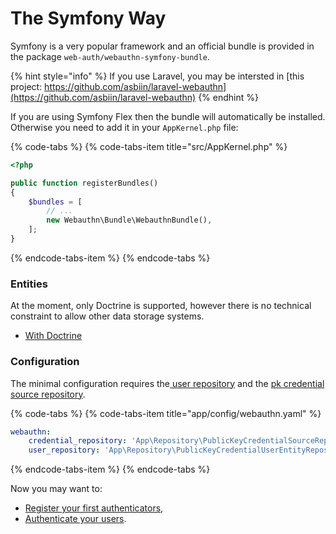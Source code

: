 # The Symfony Way

Symfony is a very popular framework and an official bundle is provided in the package `web-auth/webauthn-symfony-bundle`.

{% hint style="info" %}
If you use Laravel, you may be intersted in [this project: https://github.com/asbiin/laravel-webauthn](https://github.com/asbiin/laravel-webauthn)
{% endhint %}

If you are using Symfony Flex then the bundle will automatically be installed. Otherwise you need to add it in your `AppKernel.php` file:

{% code-tabs %}
{% code-tabs-item title="src/AppKernel.php" %}
```php
<?php

public function registerBundles()
{
    $bundles = [
        // ...
        new Webauthn\Bundle\WebauthnBundle(),
    ];
}
```
{% endcode-tabs-item %}
{% endcode-tabs %}

### Entities

At the moment, only Doctrine is supported, however there is no technical constraint to allow other data storage systems.

* [With Doctrine](entities-with-doctrine.md)

### Configuration

The minimal configuration requires the[ user repository](../../pre-requisites/user-entity-repository.md) and the [pk credential source repository](../../pre-requisites/credential-souce-repository.md).

{% code-tabs %}
{% code-tabs-item title="app/config/webauthn.yaml" %}
```yaml
webauthn:
    credential_repository: 'App\Repository\PublicKeyCredentialSourceRepository'
    user_repository: 'App\Repository\PublicKeyCredentialUserEntityRepository'
```
{% endcode-tabs-item %}
{% endcode-tabs %}

Now you may want to:

* [Register your first authenticators](register-authenticators.md),
* [Authenticate your users](firewall.md).

